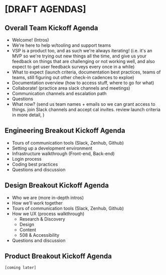 # [DRAFT AGENDAS]

## Overall Team Kickoff Agenda

- Welcome! (Intros)
- We're here to help w/tooling and support teams
- VSP is a product too, and as such we're always iterating! (i.e. it's an MVP so we're trying out new things all the time, and give us your feedback on things that are challenging or not working well, and also expect to get user feedback surveys every once in a while)
- What to expect (launch criteria, documentation best practices, teams of teams, still figuring out other check-in cadences to exploe)
- Documentation overview (how to access stuff, where to go for what)
- Collaborate! (practice area slack channels and meetings)
- Communication channels and escalation path
- Questions
- What now? (send us team names + emails so we can grant access to things. join Slack channels and accept cal invites. review launch criteria in more detail, )

## Engineering Breakout Kickoff Agenda
- Tours of communication tools (Slack, Zenhub, Github)
- Setting up a development environment
- Infrastructure walkthrough (Front-end, Back-end)
- Login process
- Coding best practices
- Questions and discussion

## Design Breakout Kickoff Agenda
- Who we are (more in-depth intros)
- How we'll work together
- Tours of communication tools (Slack, Zenhub, Github)
- How we UX (process walkthrough)
  - Research & Discovery
  - Design
  - Content
  - 508 & Accessibility
- Questions and discussion

## Product Breakout Kickoff Agenda
`[coming later]`
